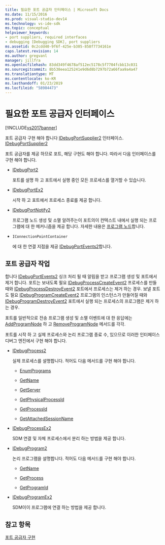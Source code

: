```yaml
---
title: 필요한 포트 공급자 인터페이스 | Microsoft Docs
ms.date: 11/15/2016
ms.prod: visual-studio-dev14
ms.technology: vs-ide-sdk
ms.topic: conceptual
helpviewer_keywords:
- port suppliers, required interfaces
- debugging [Debugging SDK], port suppliers
ms.assetid: 0c2cdd40-9f6f-425e-b305-858f7734161e
caps.latest.revision: 14
ms.author: gregvanl
manager: jillfra
ms.openlocfilehash: 83dd349f4678af512ec5178c5f7704fcbb13c031
ms.sourcegitcommit: 8b538eea125241e9d6d8b7297b72a66faa9a4a47
ms.translationtype: MT
ms.contentlocale: ko-KR
ms.lasthandoff: 01/23/2019
ms.locfileid: "58984473"
---
```

# <a name="required-port-supplier-interfaces"></a>필요한 포트 공급자 인터페이스
[!INCLUDE[vs2017banner](../../includes/vs2017banner.md)]

포트 공급자 구현 해야 합니다 [IDebugPortSupplier2](../../extensibility/debugger/reference/idebugportsupplier2.md) 인터페이스.[ IDebugPortSupplier2](../../extensibility/debugger/reference/idebugportsupplier2.md)  
  
 포트 공급자를 제공 하므로 포트, 해당 구현도 해야 합니다. 따라서 다음 인터페이스를 구현 해야 합니다.  
  
-   [IDebugPort2](../../extensibility/debugger/reference/idebugport2.md)  
  
     포트를 설명 하 고 포트에서 실행 중인 모든 프로세스를 열거할 수 있습니다.  
  
-   [IDebugPortEx2](../../extensibility/debugger/reference/idebugportex2.md)  
  
     시작 하 고 포트에서 프로세스 종료를 제공 합니다.  
  
-   [IDebugPortNotify2](../../extensibility/debugger/reference/idebugportnotify2.md)  
  
     프로그램 노드 생성 및 소멸 알려주는이 포트의이 컨텍스트 내에서 실행 되는 프로그램에 대 한 메커니즘을 제공 합니다. 자세한 내용은 [프로그램 노드](../../extensibility/debugger/program-nodes.md)합니다.  
  
-   `IConnectionPointContainer`  
  
     에 대 한 연결 지점을 제공 [IDebugPortEvents2](../../extensibility/debugger/reference/idebugportevents2.md)합니다.  
  
## <a name="port-supplier-operation"></a>포트 공급자 작업  
 합니다 [IDebugPortEvents2](../../extensibility/debugger/reference/idebugportevents2.md) 싱크 처리 될 때 알림을 받고 프로그램 생성 및 포트에서 제거 합니다. 포트는 보내도록 필요 [IDebugProcessCreateEvent2](../../extensibility/debugger/reference/idebugprocesscreateevent2.md) 프로세스를 만들 때와 [IDebugProcessDestroyEvent2](../../extensibility/debugger/reference/idebugprocessdestroyevent2.md) 포트에서 프로세스는 제거 하는 경우. 보낼 포트도 필요 [IDebugProgramCreateEvent2](../../extensibility/debugger/reference/idebugprogramcreateevent2.md) 프로그램의 인스턴스가 만들어질 때와 [IDebugProgramDestroyEvent2](../../extensibility/debugger/reference/idebugprogramdestroyevent2.md) 포트에서 실행 되는 프로세스의 프로그램은 제거 하는 경우.  
  
 포트를 일반적으로 전송 프로그램 생성 및 소멸 이벤트에 대 한 응답에는 [AddProgramNode](../../extensibility/debugger/reference/idebugportnotify2-addprogramnode.md) 하 고 [RemoveProgramNode](../../extensibility/debugger/reference/idebugportnotify2-removeprogramnode.md) 메서드를 각각.  
  
 포트를 시작 하 고 실제 프로세스와 논리 프로그램 종료 수, 있으므로 이러한 인터페이스 디버그 엔진에서 구현 해야 합니다.  
  
-   [IDebugProcess2](../../extensibility/debugger/reference/idebugprocess2.md)  
  
     실제 프로세스를 설명합니다. 적어도 다음 메서드를 구현 해야 합니다.  
  
    -   [EnumPrograms](../../extensibility/debugger/reference/idebugprocess2-enumprograms.md)  
  
    -   [GetName](../../extensibility/debugger/reference/idebugprocess2-getname.md)  
  
    -   [GetServer](../../extensibility/debugger/reference/idebugprocess2-getserver.md)  
  
    -   [GetPhysicalProcessId](../../extensibility/debugger/reference/idebugprocess2-getphysicalprocessid.md)  
  
    -   [GetProcessId](../../extensibility/debugger/reference/idebugprocess2-getprocessid.md)  
  
    -   [GetAttachedSessionName](../../extensibility/debugger/reference/idebugprocess2-getattachedsessionname.md)  
  
-   [IDebugProcessEx2](../../extensibility/debugger/reference/idebugprocessex2.md)  
  
     SDM 연결 및 자체 프로세스에서 분리 하는 방법을 제공 합니다.  
  
-   [IDebugProgram2](../../extensibility/debugger/reference/idebugprogram2.md)  
  
     논리 프로그램을 설명합니다. 적어도 다음 메서드를 구현 해야 합니다.  
  
    -   [GetName](../../extensibility/debugger/reference/idebugprogram2-getname.md)  
  
    -   [GetProcess](../../extensibility/debugger/reference/idebugprogram2-getprocess.md)  
  
    -   [GetProgramId](../../extensibility/debugger/reference/idebugprogram2-getprogramid.md)  
  
-   [IDebugProgramEx2](../../extensibility/debugger/reference/idebugprogramex2.md)  
  
     SDM이이 프로그램에 연결 하는 방법을 제공 합니다.  
  
## <a name="see-also"></a>참고 항목  
 [포트 공급자 구현](../../extensibility/debugger/implementing-a-port-supplier.md)

